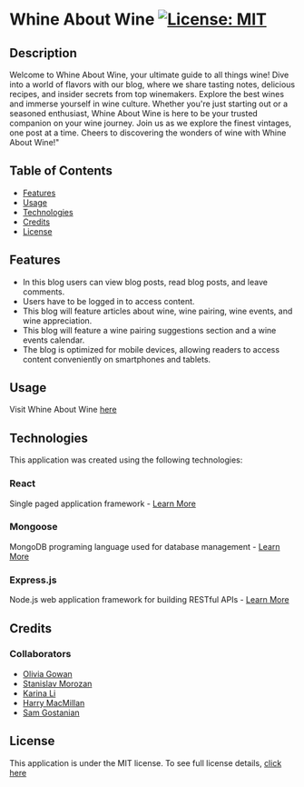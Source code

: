 # Whine About Wine [![License: MIT](https://img.shields.io/badge/License-MIT-yellow?style=flat-square&link=https%3A%2F%2Fopensource.org%2Flicense%2Fmit%2F)](https://opensource.org/license/mit/)

## Description

Welcome to Whine About Wine, your ultimate guide to all things wine! Dive into a world of flavors with our blog, where we share tasting notes, delicious recipes, and insider secrets from top winemakers. Explore the best wines and immerse yourself in wine culture. Whether you're just starting out or a seasoned enthusiast, Whine About Wine is here to be your trusted companion on your wine journey. Join us as we explore the finest vintages, one post at a time. Cheers to discovering the wonders of wine with Whine About Wine!"

## Table of Contents

- [Features](#features)
- [Usage](#usage)
- [Technologies](#technologies)
- [Credits](#credits)
- [License](#license)

## Features

- In this blog users can view blog posts, read blog posts, and leave comments.
- Users have to be logged in to access content.
- This blog will feature articles about wine, wine pairing, wine events, and wine appreciation.
- This blog will feature a wine pairing suggestions section and a wine events calendar.
- The blog is optimized for mobile devices, allowing readers to access content conveniently on smartphones and tablets.

## Usage

Visit Whine About Wine [here]()

## Technologies

This application was created using the following technologies:

### React

Single paged application framework - [Learn More](https://react.dev/)

### Mongoose

MongoDB programing language used for database management - [Learn More](https://www.mongodb.com/)

### Express.js

Node.js web application framework for building RESTful APIs - [Learn More](https://expressjs.com/)

## Credits

### Collaborators

- [Olivia Gowan](https://github.com/Olivia-the-G)
- [Stanislav Morozan](https://github.com/Stas-Cell-Max)
- [Karina Li](https://github.com/karina-yuk)
- [Harry MacMillan](https://github.com/harrymac1972)
- [Sam Gostanian](https://github.com/Samm1911)

## License

This application is under the MIT license. To see full license details, [click here](https://opensource.org/license/mit/)
